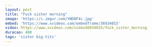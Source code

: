 ```yaml
---
layout: post
title: "Fuck sister morning"
image: 'https://i.imgur.com/YND8F4c.jpg'
embed: 'https://www.xvideos.com/embedframe/36934015'
video: https://www.xvideos.com/video36934015/fuck_sister_morning
duracao: 480
tags: 'sister big-tits'
---
```

